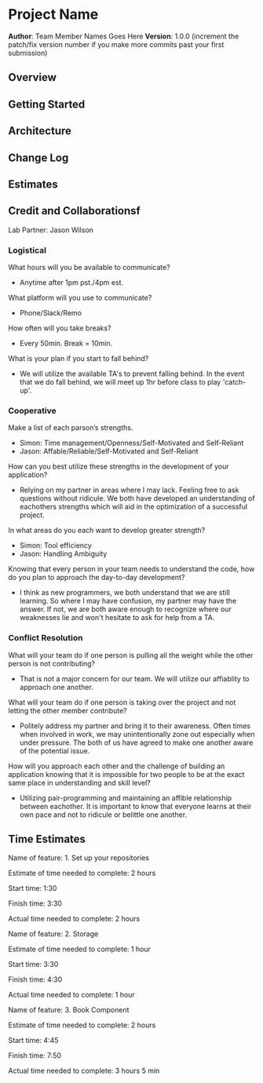 # Project Name

**Author**: Team Member Names Goes Here
**Version**: 1.0.0 (increment the patch/fix version number if you make more commits past your first submission)

## Overview
<!-- Provide a high level overview of what this application is and why you are building it, beyond the fact that it's an assignment for this class. (i.e. What's your problem domain?) -->

## Getting Started
<!-- What are the steps that a user must take in order to build this app on their own machine and get it running? -->

## Architecture
<!-- Provide a detailed description of the application design. What technologies (languages, libraries, etc) you're using, and any other relevant design information. -->

## Change Log
<!-- Use this area to document the iterative changes made to your application as each feature is successfully implemented. Use time stamps. Here's an example:

01-01-2001 4:59pm - Application now has a fully-functional express server, with a GET route for the location resource. -->

## Estimates
<!-- See below -->

## Credit and Collaborationsf

Lab Partner: Jason Wilson

### Logistical

What hours will you be available to communicate?

- Anytime after 1pm pst./4pm est.

What platform will you use to communicate?

- Phone/Slack/Remo

How often will you take breaks?

- Every 50min. Break = 10min.

What is your plan if you start to fall behind?

- We will utilize the available TA's to prevent falling behind. In the event that we do fall behind, we will meet up 1hr before class to play 'catch-up'.

### Cooperative

Make a list of each parson’s strengths.

- Simon: Time management/Openness/Self-Motivated and Self-Reliant
- Jason: Affable/Reliable/Self-Motivated and Self-Reliant

How can you best utilize these strengths in the development of your application?

- Relying on my partner in areas where I may lack. Feeling free to ask questions without ridicule. We both have developed an understanding of eachothers strengths which will aid in the optimization of a successful project.

In what areas do you each want to develop greater strength?

- Simon: Tool efficiency
- Jason: Handling Ambiguity

Knowing that every person in your team needs to understand the code, how do you plan to approach the day-to-day development?

- I think as new programmers, we both understand that we are still learning. So where I may have confusion, my partner may have the answer. If not, we are both aware enough to recognize where our weaknesses lie and won't hesitate to ask for help from a TA.

### Conflict Resolution

What will your team do if one person is pulling all the weight while the other person is not contributing?

- That is not a major concern for our team. We will utilize our affiablity to approach one another.

What will your team do if one person is taking over the project and not letting the other member contribute?

- Politely address my partner and bring it to their awareness. Often times when involved in work, we may unintentionally zone out especially when under pressure. The both of us have agreed to make one another aware of the potential issue.

How will you approach each other and the challenge of building an application knowing that it is impossible for two people to be at the exact same place in understanding and skill level?

- Utilizing pair-programming and maintaining an affible relationship between eachother. It is important to know that everyone learns at their own pace and not to ridicule or belittle one another.

## Time Estimates

Name of feature: 1. Set up your repositories

Estimate of time needed to complete: 2 hours

Start time: 1:30

Finish time: 3:30

Actual time needed to complete: 2 hours

Name of feature: 2. Storage

Estimate of time needed to complete: 1 hour

Start time: 3:30

Finish time: 4:30

Actual time needed to complete: 1 hour

Name of feature: 3. Book Component

Estimate of time needed to complete: 2 hours

Start time: 4:45

Finish time: 7:50

Actual time needed to complete: 3 hours 5 min